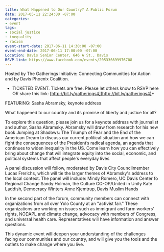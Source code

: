 ```yaml
---
title: What Happened to Our Country? A Public Forum
date: 2017-05-11 22:24:00 -07:00
categories:
- event
tags:
- social justice
- inequality
- racism
event-start-date: 2017-06-11 14:30:00 -07:00
event-end-date: 2017-06-11 17:00:00 -07:00
Location: Davis Senior Center, 646 A St., Davis
RSVP-link: https://www.facebook.com/events/205336699976708
---
```


Hosted by The Gatherings Initiative: Connecting Communities for Action and by Davis Phoenix Coalition.

* TICKETED EVENT. Tickets are free. Please let others know to RSVP here OR share this link: [http://bit.ly/gatherings4](http://bit.ly/gatherings4)*

FEATURING:
Sasha Abramsky, keynote address

What happened to our country and its promise of liberty and justice for all?

To explore this question, please join us for a keynote address with journalist and author, Sasha Abramsky. Abramsky will draw from research for his new book Jumping at Shadows: The Triumph of Fear and the End of the American Dream to discuss our current political situation and how we can fight the consequences of the President’s radical agenda, an agenda that continues to widen inequality in the US. Come learn how you can effectively bring about change that will integrate equity into the social, economic, and political systems that affect people's everyday lives. 

A panel discussion will follow, moderated by Davis City Councilmember Lucas Frerichs, which will tie the larger themes of Abramsky's address to the local context. The panel will include:
Mindy Romero, UC Davis Center fo Regional Change
Sandy Holman, the Culture CO-OP/United in Unity
Kate Laddish, Democracy Winters
Anne Kjemtrup, Davis Muslim Hands 

In the second part of the forum, community members can connect with organizations from all over Yolo County at an "activist fair." These organizations are working on issues such as immigrant and farm workers' rights, NODAPL and climate change, advocacy with members of Congress, and universal health care. Representatives will have information and answer questions. 

This dynamic event will deepen your understanding of the challenges facing our communities and our country, and will give you the tools and the outlets to make change where you live.